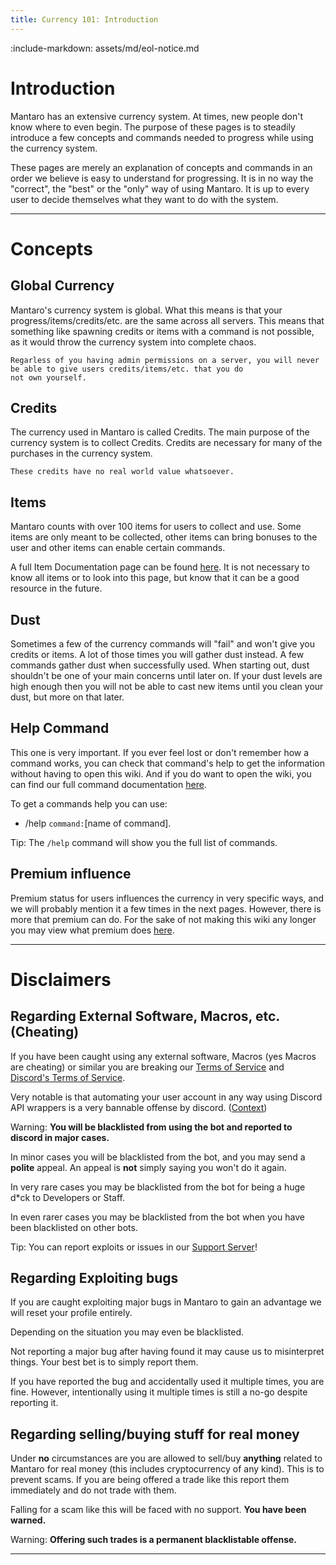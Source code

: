 ```yaml
---
title: Currency 101: Introduction
---
```


:include-markdown: assets/md/eol-notice.md

# Introduction
Mantaro has an extensive currency system. At times, new people don't know where to even begin.
The purpose of these pages is to steadily introduce a few concepts and commands needed to progress while using the currency system.

These pages are merely an explanation of concepts and commands in an order we believe is easy to understand for progressing.
It is in no way the "correct", the "best" or the "only" way of using Mantaro. It is up to every user to decide themselves what they want to do with the system.

---
# Concepts
## Global Currency
Mantaro's currency system is global. What this means is that your progress/items/credits/etc. are the same across all servers.
This means that something like spawning credits or items with a command is not possible, as it would throw the currency system into complete chaos.

```attention-warning
Regarless of you having admin permissions on a server, you will never be able to give users credits/items/etc. that you do
not own yourself.
```

## Credits
The currency used in Mantaro is called Credits. The main purpose of the currency system is to collect Credits. Credits are necessary for many of the purchases in the currency system.

```attention-warning
These credits have no real world value whatsoever.
```

## Items
Mantaro counts with over 100 items for users to collect and use. Some items are only meant to be collected, other items can bring bonuses to the user and other items can enable certain commands.

A full Item Documentation page can be found [here](currency/items). It is not necessary to know all items or to look into this page, but know that it can be a good resource in the future.

## Dust
Sometimes a few of the currency commands will "fail" and won't give you credits or items.
A lot of those times you will gather dust instead. A few commands gather dust when successfully used.
When starting out, dust shouldn't be one of your main concerns until later on. 
If your dust levels are high enough then you will not be able to cast new items until you clean your dust, but more on that later.

## Help Command
This one is very important. 
If you ever feel lost or don't remember how a command works, you can check that command's help to get the information without having to open this wiki.
And if you do want to open the wiki, you can find our full command documentation [here](commands/currency-commands).

To get a commands help you can use:
* /help `command:`[name of command]. 

Tip: The `/help` command will show you the full list of commands.


## Premium influence
Premium status for users influences the currency in very specific ways, and we will probably mention it a few times in the next pages.
However, there is more that premium can do. For the sake of not making this wiki any longer you may view what premium does [here](basics/premium-perks).

---
# Disclaimers
## Regarding External Software, Macros, etc. (Cheating)
If you have been caught using any external software, Macros (yes Macros are cheating) or similar you are breaking our [Terms of Service](legal/terms-of-service) and [Discord's Terms of Service](https://discordapp.com/terms).

Very notable is that automating your user account in any way using Discord API wrappers is a very bannable offense by discord. ([Context](https://support.discordapp.com/hc/en-us/articles/115002192352-Automated-user-accounts-self-bots-))

Warning: **You will be blacklisted from using the bot and reported to discord in major cases.**

In minor cases you will be blacklisted from the bot, and you may send a **polite** appeal. An appeal is **not** simply saying you won't do it again.

In very rare cases you may be blacklisted from the bot for being a huge d*ck to Developers or Staff.

In even rarer cases you may be blacklisted from the bot when you have been blacklisted on other bots.

Tip: You can report exploits or issues in our [Support Server](https://support.mantaro.site/)!

## Regarding Exploiting bugs
If you are caught exploiting major bugs in Mantaro to gain an advantage we will reset your profile entirely.

Depending on the situation you may even be blacklisted.

Not reporting a major bug after having found it may cause us to misinterpret things. Your best bet is to simply report them.

If you have reported the bug and accidentally used it multiple times, you are fine. However, intentionally using it multiple times is still a no-go despite reporting it.

## Regarding selling/buying stuff for real money
Under **no** circumstances are you are allowed to sell/buy **anything** related to Mantaro for real money (this includes cryptocurrency of any kind). 
This is to prevent scams. If you are being offered a trade like this report them immediately and do not trade with them.

Falling for a scam like this will be faced with no support. **You have been warned.**

Warning: **Offering such trades is a permanent blacklistable offense.**

---
